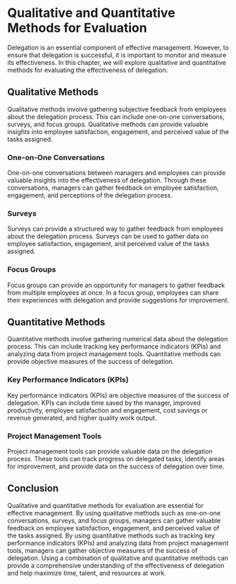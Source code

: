 # Qualitative and Quantitative Methods for Evaluation

Delegation is an essential component of effective management. However, to ensure that delegation is successful, it is important to monitor and measure its effectiveness. In this chapter, we will explore qualitative and quantitative methods for evaluating the effectiveness of delegation.

Qualitative Methods
-------------------

Qualitative methods involve gathering subjective feedback from employees about the delegation process. This can include one-on-one conversations, surveys, and focus groups. Qualitative methods can provide valuable insights into employee satisfaction, engagement, and perceived value of the tasks assigned.

### One-on-One Conversations

One-on-one conversations between managers and employees can provide valuable insights into the effectiveness of delegation. Through these conversations, managers can gather feedback on employee satisfaction, engagement, and perceptions of the delegation process.

### Surveys

Surveys can provide a structured way to gather feedback from employees about the delegation process. Surveys can be used to gather data on employee satisfaction, engagement, and perceived value of the tasks assigned.

### Focus Groups

Focus groups can provide an opportunity for managers to gather feedback from multiple employees at once. In a focus group, employees can share their experiences with delegation and provide suggestions for improvement.

Quantitative Methods
--------------------

Quantitative methods involve gathering numerical data about the delegation process. This can include tracking key performance indicators (KPIs) and analyzing data from project management tools. Quantitative methods can provide objective measures of the success of delegation.

### Key Performance Indicators (KPIs)

Key performance indicators (KPIs) are objective measures of the success of delegation. KPIs can include time saved by the manager, improved productivity, employee satisfaction and engagement, cost savings or revenue generated, and higher quality work output.

### Project Management Tools

Project management tools can provide valuable data on the delegation process. These tools can track progress on delegated tasks, identify areas for improvement, and provide data on the success of delegation over time.

Conclusion
----------

Qualitative and quantitative methods for evaluation are essential for effective management. By using qualitative methods such as one-on-one conversations, surveys, and focus groups, managers can gather valuable feedback on employee satisfaction, engagement, and perceived value of the tasks assigned. By using quantitative methods such as tracking key performance indicators (KPIs) and analyzing data from project management tools, managers can gather objective measures of the success of delegation. Using a combination of qualitative and quantitative methods can provide a comprehensive understanding of the effectiveness of delegation and help maximize time, talent, and resources at work.

